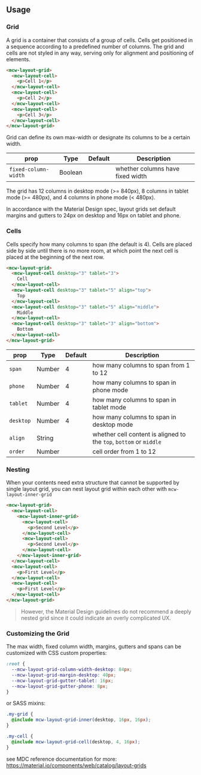 ## Usage

### Grid

A grid is a container that consists of a group of cells.
Cells get positioned in a sequence according to a predefined number of columns.
The grid and cells are not styled in any way, serving only for alignment and
positioning of elements.

```html
<mcw-layout-grid>
  <mcw-layout-cell>
    <p>Cell 1</p>
  </mcw-layout-cell>
  <mcw-layout-cell>
    <p>Cell 2</p>
  </mcw-layout-cell>
  <mcw-layout-cell>
    <p>Cell 3</p>
  </mcw-layout-cell>
</mcw-layout-grid>
```

Grid can define its own max-width or designate its columns to be a certain width.

| prop                 | Type    | Default | Description                      |
| -------------------- | ------- | ------- | -------------------------------- |
| `fixed-column-width` | Boolean |         | whether columns have fixed width |

The grid has 12 columns in desktop mode (>= 840px), 8 columns in tablet mode
(>= 480px), and 4 columns in phone mode (< 480px).

In accordance with the Material Design spec, layout grids set default margins and gutters to 24px on desktop and 16px on tablet
and phone.

### Cells

Cells specify how many columns to span (the default is 4).
Cells are placed side by side until there is no more room,
at which point the next cell is placed at the beginning of the next row.

```html
<mcw-layout-grid>
  <mcw-layout-cell desktop="3" tablet="3">
    Cell
  </mcw-layout-cell>
  <mcw-layout-cell desktop="3" tablet="5" align="top">
    Top
  </mcw-layout-cell>
  <mcw-layout-cell desktop="3" tablet="5" align="middle">
    Middle
  </mcw-layout-cell>
  <mcw-layout-cell desktop="3" tablet="3" align="bottom">
    Bottom
  </mcw-layout-cell>
</mcw-layout-grid>
```

| prop      | Type   | Default | Description                                                        |
| --------- | ------ | ------- | ------------------------------------------------------------------ |
| `span`    | Number | 4       | how many columns to span from 1 to 12                              |
| `phone`   | Number | 4       | how many columns to span in phone mode                             |
| `tablet`  | Number | 4       | how many columns to span in tablet mode                            |
| `desktop` | Number | 4       | how many columns to span in desktop mode                           |
| `align`   | String |         | whether cell content is aligned to the `top`, `bottom` or `middle` |
| `order`   | Number |         | cell order from 1 to 12                                            |

### Nesting

When your contents need extra structure that cannot be supported by single
layout grid, you can nest layout grid within each other with `mcw-layout-inner-grid`

```html
<mcw-layout-grid>
  <mcw-layout-cell>
    <mcw-layout-inner-grid>
      <mcw-layout-cell>
        <p>Second Level</p>
      </mcw-layout-cell>
      <mcw-layout-cell>
        <p>Second Level</p>
      </mcw-layout-cell>
    </mcw-layout-inner-grid>
  </mcw-layout-cell>
  <mcw-layout-cell>
    <p>First Level</p>
  </mcw-layout-cell>
  <mcw-layout-cell>
    <p>First Level</p>
  </mcw-layout-cell>
</mcw-layout-grid>
```

> However, the Material Design guidelines do not recommend a deeply nested grid since
> it could indicate an overly complicated UX.

### Customizing the Grid

The max width, fixed column width, margins, gutters and spans can be customized
with CSS custom properties:

```css
:root {
  --mcw-layout-grid-column-width-desktop: 84px;
  --mcw-layout-grid-margin-desktop: 40px;
  --mcw-layout-grid-gutter-tablet: 16px;
  --mcw-layout-grid-gutter-phone: 8px;
}
```

or SASS mixins:

```scss
.my-grid {
  @include mcw-layout-grid-inner(desktop, 16px, 16px);
}

.my-cell {
  @include mcw-layout-grid-cell(desktop, 4, 16px);
}
```

see MDC reference documentation for more:
<https://material.io/components/web/catalog/layout-grids>
